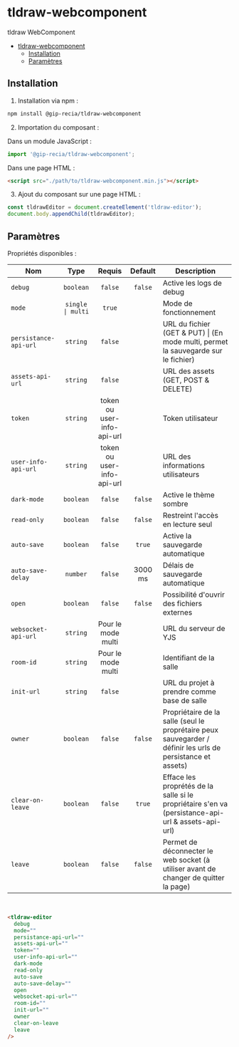 # tldraw-webcomponent

tldraw WebComponent

- [tldraw-webcomponent](#tldraw-webcomponent)
  - [Installation](#installation)
  - [Paramètres](#paramètres)

## Installation

1. Installation via npm :

```sh
npm install @gip-recia/tldraw-webcomponent
```

2. Importation du composant :

Dans un module JavaScript :

```js
import '@gip-recia/tldraw-webcomponent';
```

Dans une page HTML :

```html
<script src="./path/to/tldraw-webcomponent.min.js"></script>
```

3. Ajout du composant sur une page HTML :

```js
const tldrawEditor = document.createElement('tldraw-editor');
document.body.appendChild(tldrawEditor);
```

## Paramètres

Propriétés disponibles :

| Nom                   |       Type        |           Requis           | Default | Description                                                                                                 |
| --------------------- | :---------------: | :------------------------: | :-----: | ----------------------------------------------------------------------------------------------------------- |
| `debug`               |     `boolean`     |          `false`           | `false` | Active les logs de debug                                                                                    |
| `mode`                | `single \| multi` |           `true`           |         | Mode de fonctionnement                                                                                      |
| `persistance-api-url` |     `string`      |          `false`           |         | URL du fichier (GET & PUT) \| (En mode multi, permet la sauvegarde sur le fichier)                          |
| `assets-api-url`      |     `string`      |          `false`           |         | URL des assets (GET, POST & DELETE)                                                                         |
| `token`               |     `string`      | token ou user-info-api-url |         | Token utilisateur                                                                                           |
| `user-info-api-url`   |     `string`      | token ou user-info-api-url |         | URL des informations utilisateurs                                                                           |
| `dark-mode`           |     `boolean`     |          `false`           | `false` | Active le thème sombre                                                                                      |
| `read-only`           |     `boolean`     |          `false`           | `false` | Restreint l'accès en lecture seul                                                                           |
| `auto-save`           |     `boolean`     |          `false`           | `true`  | Active la sauvegarde automatique                                                                            |
| `auto-save-delay`     |     `number`      |          `false`           | 3000 ms | Délais de sauvegarde automatique                                                                            |
| `open`                |     `boolean`     |          `false`           | `false` | Possibilité d'ouvrir des fichiers externes                                                                  |
| `websocket-api-url`   |     `string`      |     Pour le mode multi     |         | URL du serveur de YJS                                                                                       |
| `room-id`             |     `string`      |     Pour le mode multi     |         | Identifiant de la salle                                                                                     |
| `init-url`            |     `string`      |          `false`           |         | URL du projet à prendre comme base de salle                                                                 |
| `owner`               |     `boolean`     |          `false`           | `false` | Propriétaire de la salle (seul le proprétaire peux sauvegarder / définir les urls de persistance et assets) |
| `clear-on-leave`      |     `boolean`     |          `false`           | `true`  | Efface les proprétés de la salle si le propriétaire s'en va (persistance-api-url & assets-api-url)          |
| `leave`               |     `boolean`     |          `false`           | `false` | Permet de déconnecter le web socket (à utiliser avant de changer de quitter la page)                        |

<br/>

```html
<tldraw-editor
  debug
  mode=""
  persistance-api-url=""
  assets-api-url=""
  token=""
  user-info-api-url=""
  dark-mode
  read-only
  auto-save
  auto-save-delay=""
  open
  websocket-api-url=""
  room-id=""
  init-url=""
  owner
  clear-on-leave
  leave
/>
```
